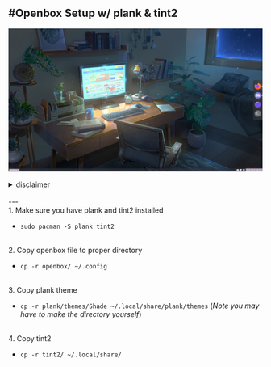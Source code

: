 #Openbox Setup w/ plank & tint2
---
![openbox](/images/RICE.png)
  
<details>
<summary>disclaimer</summary>
<br>
- The tint2rc is the same as `Raven` in here- https://github.com/downthecrop/tint2-theme-collections
<br>
- The plank theme is shade from here- https://www.github.com/kennyh7279/plank-themes
</details>
<br>
---
<br>
1. Make sure you have plank and tint2 installed 
<br>

- `sudo pacman -S plank tint2`
<br>
2. Copy openbox file to proper directory 
<br>

- `cp -r openbox/ ~/.config`
<br>
3. Copy plank theme 
<br>

- `cp -r plank/themes/Shade ~/.local/share/plank/themes` (*Note you may have to make the directory yourself*)
<br>
4. Copy tint2


- `cp -r tint2/ ~/.local/share/`
